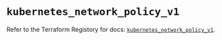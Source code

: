 # `kubernetes_network_policy_v1`

Refer to the Terraform Registory for docs: [`kubernetes_network_policy_v1`](https://www.terraform.io/docs/providers/kubernetes/r/network_policy_v1).
